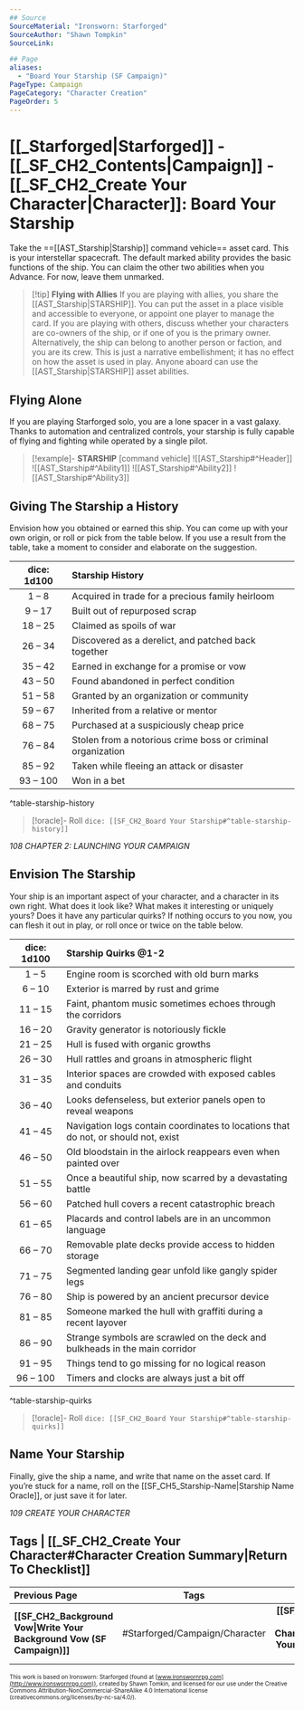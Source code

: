 ```yaml
---
## Source
SourceMaterial: "Ironsworn: Starforged"
SourceAuthor: "Shawn Tompkin"
SourceLink: 

## Page
aliases:
  - "Board Your Starship (SF Campaign)"
PageType: Campaign
PageCategory: "Character Creation"
PageOrder: 5
---
```

# [[_Starforged|Starforged]] - [[_SF_CH2_Contents|Campaign]] - [[_SF_CH2_Create Your Character|Character]]: Board Your Starship
Take the ==[[AST_Starship|Starship]] command vehicle== asset card. This is your interstellar spacecraft. The default marked ability provides the basic functions of the ship. You can claim the other two abilities when you Advance. For now, leave them unmarked.


> [!tip] **Flying with Allies**
> If you are playing with allies, you share the [[AST_Starship|STARSHIP]]. You can put the asset in a place visible and accessible to everyone, or appoint one player to manage the card.
> If you are playing with others, discuss whether your characters are co-owners of the ship, or if one of you is the primary owner. Alternatively, the ship can belong to another person or faction, and you are its crew. This is just a narrative embellishment; it has no effect on how the asset is used in play. Anyone aboard can use the [[AST_Starship|STARSHIP]] asset abilities.

## Flying Alone
If you are playing Starforged solo, you are a lone spacer in a vast galaxy. Thanks to automation and centralized controls, your starship is fully capable of flying and fighting while operated by a single pilot.

> [!example]- **STARSHIP** [command vehicle]
> ![[AST_Starship#^Header]]
> ![[AST_Starship#^Ability1]]
> ![[AST_Starship#^Ability2]]
> ![[AST_Starship#^Ability3]]

## Giving The Starship a History
Envision how you obtained or earned this ship. You can come up with your own origin, or roll or pick from the table below. If you use a result from the table, take a moment to consider and elaborate on the suggestion.

| dice: 1d100 | Starship History |
|:---:|:--- |
| 1 – 8 | Acquired in trade for a precious family heirloom |
| 9 – 17 | Built out of repurposed scrap |
| 18 – 25 | Claimed as spoils of war |
| 26 – 34 | Discovered as a derelict, and patched back together |
| 35 – 42 | Earned in exchange for a promise or vow |
| 43 – 50 | Found abandoned in perfect condition |
| 51 – 58 | Granted by an organization or community |
| 59 – 67 | Inherited from a relative or mentor |
| 68 – 75 | Purchased at a suspiciously cheap price |
| 76 – 84 | Stolen from a notorious crime boss or criminal organization |
| 85 – 92 | Taken while fleeing an attack or disaster |
| 93 – 100 | Won in a bet |
^table-starship-history

> [!oracle]- Roll
> `dice: [[SF_CH2_Board Your Starship#^table-starship-history]]`

*108 CHAPTER 2: LAUNCHING YOUR CAMPAIGN*

## Envision The Starship
Your ship is an important aspect of your character, and a character in its own right. What does it look like? What makes it interesting or uniquely yours? Does it have any particular quirks? If nothing occurs to you now, you can flesh it out in play, or roll once or twice on the table below.

| dice: 1d100 | Starship Quirks @1-2 |
|:---:|:--- |
| 1 – 5 | Engine room is scorched with old burn marks |
| 6 – 10 | Exterior is marred by rust and grime |
| 11 – 15 | Faint, phantom music sometimes echoes through the corridors |
| 16 – 20 | Gravity generator is notoriously fickle |
| 21 – 25 | Hull is fused with organic growths |
| 26 – 30 | Hull rattles and groans in atmospheric flight |
| 31 – 35 | Interior spaces are crowded with exposed cables and conduits |
| 36 – 40 | Looks defenseless, but exterior panels open to reveal weapons |
| 41 – 45 | Navigation logs contain coordinates to locations that do not, or should not, exist |
| 46 – 50 | Old bloodstain in the airlock reappears even when painted over |
| 51 – 55 | Once a beautiful ship, now scarred by a devastating battle |
| 56 – 60 | Patched hull covers a recent catastrophic breach |
| 61 – 65 | Placards and control labels are in an uncommon language |
| 66 – 70 | Removable plate decks provide access to hidden storage |
| 71 – 75 | Segmented landing gear unfold like gangly spider legs |
| 76 – 80 | Ship is powered by an ancient precursor device |
| 81 – 85 | Someone marked the hull with graffiti during a recent layover |
| 86 – 90 | Strange symbols are scrawled on the deck and bulkheads in the main corridor |
| 91 – 95 | Things tend to go missing for no logical reason |
| 96 – 100 | Timers and clocks are always just a bit off |
^table-starship-quirks

> [!oracle]- Roll
> `dice: [[SF_CH2_Board Your Starship#^table-starship-quirks]]`

## Name Your Starship
Finally, give the ship a name, and write that name on the asset card. If you’re stuck for a name, roll on the [[SF_CH5_Starship-Name|Starship Name Oracle]], or just save it for later.

*109 CREATE YOUR CHARACTER*

## Tags | [[_SF_CH2_Create Your Character#Character Creation Summary|Return To Checklist]]
| Previous Page | Tags | Next Page |
|:--- |:---:| ---:|
| **[[SF_CH2_Background Vow\|Write Your Background Vow (SF Campaign)]]** | #Starforged/Campaign/Character | **[[SF_CH2_Envision Your Character\|Envision Your Character (SF Campaign)]]** |

<font size=-2>This work is based on Ironsworn: Starforged (found at [www.ironswornrpg.com](http://www.ironswornrpg.com)), created by Shawn Tomkin, and licensed for our use under the Creative Commons Attribution-NonCommercial-ShareAlike 4.0 International license  (creativecommons.org/licenses/by-nc-sa/4.0/).</font>
